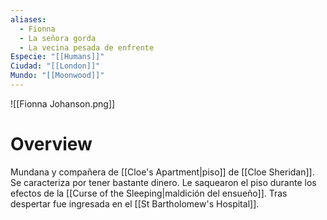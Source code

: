 ```yaml
---
aliases:
  - Fionna
  - La señora gorda
  - La vecina pesada de enfrente
Especie: "[[Humans]]"
Ciudad: "[[London]]"
Mundo: "[[Moonwood]]"
---
```

![[Fionna Johanson.png]]

# Overview

Mundana y compañera de [[Cloe's Apartment|piso]] de [[Cloe Sheridan]]. Se caracteriza por tener bastante dinero. Le saquearon el piso durante los efectos de la [[Curse of the Sleeping|maldición del ensueño]]. Tras despertar fue ingresada en el [[St Bartholomew's Hospital]].